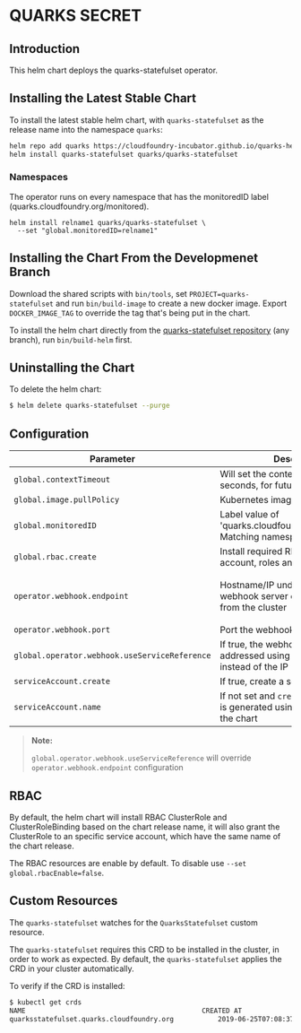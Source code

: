 # QUARKS SECRET

## Introduction

This helm chart deploys the quarks-statefulset operator.

## Installing the Latest Stable Chart

To install the latest stable helm chart, with `quarks-statefulset` as the release name into the namespace `quarks`:

```bash
helm repo add quarks https://cloudfoundry-incubator.github.io/quarks-helm/
helm install quarks-statefulset quarks/quarks-statefulset
```

### Namespaces

The operator runs on every namespace that has the monitoredID label (quarks.cloudfoundry.org/monitored).

```
helm install relname1 quarks/quarks-statefulset \
  --set "global.monitoredID=relname1"
```

## Installing the Chart From the Developmenet Branch

Download the shared scripts with `bin/tools`, set `PROJECT=quarks-statefulset` and run `bin/build-image` to create a new docker image. Export `DOCKER_IMAGE_TAG` to override the tag that's being put in the chart.

To install the helm chart directly from the [quarks-statefulset repository](https://github.com/cloudfoundry-incubator/quarks-statefulset) (any branch), run `bin/build-helm` first.

## Uninstalling the Chart

To delete the helm chart:

```bash
$ helm delete quarks-statefulset --purge
```

## Configuration

| Parameter                                         | Description                                                                            | Default                                        |
| ------------------------------------------------- | -------------------------------------------------------------------------------------- | ---------------------------------------------- |
| `global.contextTimeout`                           | Will set the context timeout in seconds, for future K8S API requests                   | `30`                                           |
| `global.image.pullPolicy`                         | Kubernetes image pullPolicy                                                            | `IfNotPresent`                                 |
| `global.monitoredID`                              | Label value of 'quarks.cloudfoundry.org/monitored'. Matching namespaces are watched    | release name                                   |
| `global.rbac.create`                              | Install required RBAC service account, roles and rolebindings                          | `true`                                         |
| `operator.webhook.endpoint`                       | Hostname/IP under which the webhook server can be reached from the cluster                        | the IP of service `quarks-statefulset-webhook`        |
| `operator.webhook.port`                           | Port the webhook server listens on                                                                | 2999                                           |
| `global.operator.webhook.useServiceReference`     | If true, the webhook server is addressed using a service reference instead of the IP              | `true`                                         |
| `serviceAccount.create`                           | If true, create a service account                                                      | `true`                                         |
| `serviceAccount.name`                             | If not set and `create` is `true`, a name is generated using the fullname of the chart |                                                |
> **Note:**
>
> `global.operator.webhook.useServiceReference` will override `operator.webhook.endpoint` configuration
>

## RBAC

By default, the helm chart will install RBAC ClusterRole and ClusterRoleBinding based on the chart release name, it will also grant the ClusterRole to an specific service account, which have the same name of the chart release.

The RBAC resources are enable by default. To disable use `--set global.rbacEnable=false`.

## Custom Resources

The `quarks-statefulset` watches for the `QuarksStatefulset` custom resource.

The `quarks-statefulset` requires this CRD to be installed in the cluster, in order to work as expected. By default, the `quarks-statefulset` applies the CRD in your cluster automatically.

To verify if the CRD is installed:

```bash
$ kubectl get crds
NAME                                            CREATED AT
quarksstatefulset.quarks.cloudfoundry.org           2019-06-25T07:08:37Z
```
